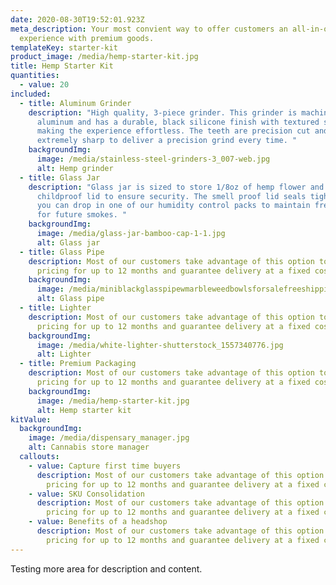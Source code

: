 ```yaml
---
date: 2020-08-30T19:52:01.923Z
meta_description: Your most convient way to offer customers an all-in-one hemp
  experience with premium goods.
templateKey: starter-kit
product_image: /media/hemp-starter-kit.jpg
title: Hemp Starter Kit
quantities:
  - value: 20
included:
  - title: Aluminum Grinder
    description: "High quality, 3-piece grinder. This grinder is machined out of
      aluminum and has a durable, black silicone finish with textured sides
      making the experience effortless. The teeth are precision cut and
      extremely sharp to deliver a precision grind every time. "
    backgroundImg:
      image: /media/stainless-steel-grinders-3_007-web.jpg
      alt: Hemp grinder
  - title: Glass Jar
    description: "Glass jar is sized to store 1/8oz of hemp flower and includes a
      childproof lid to ensure security. The smell proof lid seals tightly, and
      you can drop in one of our humidity control packs to maintain freshness
      for future smokes. "
    backgroundImg:
      image: /media/glass-jar-bamboo-cap-1-1.jpg
      alt: Glass jar
  - title: Glass Pipe
    description: Most of our customers take advantage of this option to lock in low
      pricing for up to 12 months and guarantee delivery at a fixed cost.
    backgroundImg:
      image: /media/miniblackglasspipewmarbleweedbowlsforsalefreeshipping_1_480x480.jpg
      alt: Glass pipe
  - title: Lighter
    description: Most of our customers take advantage of this option to lock in low
      pricing for up to 12 months and guarantee delivery at a fixed cost.
    backgroundImg:
      image: /media/white-lighter-shutterstock_1557340776.jpg
      alt: Lighter
  - title: Premium Packaging
    description: Most of our customers take advantage of this option to lock in low
      pricing for up to 12 months and guarantee delivery at a fixed cost.
    backgroundImg:
      image: /media/hemp-starter-kit.jpg
      alt: Hemp starter kit
kitValue:
  backgroundImg:
    image: /media/dispensary_manager.jpg
    alt: Cannabis store manager
  callouts:
    - value: Capture first time buyers
      description: Most of our customers take advantage of this option to lock in low
        pricing for up to 12 months and guarantee delivery at a fixed cost.
    - value: SKU Consolidation
      description: Most of our customers take advantage of this option to lock in low
        pricing for up to 12 months and guarantee delivery at a fixed cost.
    - value: Benefits of a headshop
      description: Most of our customers take advantage of this option to lock in low
        pricing for up to 12 months and guarantee delivery at a fixed cost.
---
```

Testing more area for description and content.